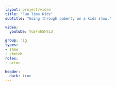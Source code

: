 ```yaml
---
layout: project/video
title: "Fun Time Kidz"
subtitle: "Going through puberty on a kids show."

video:
  youtube: YuSFn65N7LU

group: rig
types:
- show
- sketch
roles:
- actor

header:
  dark: true
---
```

